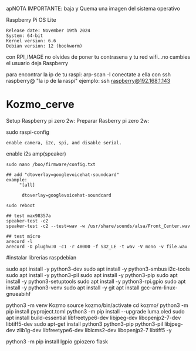 apNOTA IMPORTANTE: baja y Quema una imagen del sistema operativo

Raspberry Pi OS Lite

    Release date: November 19th 2024
    System: 64-bit
    Kernel version: 6.6
    Debian version: 12 (bookworm)

con RPI_IMAGE no olvides de poner tu contrasena y tu red wifi...no cambies el usuario deja Raspberry

para encontrar la ip de tu raspi:
arp-scan -l
conectate a ella con ssh raspberry@ "la ip de la raspi" 
ejemplo:
ssh raspberry@192.168.1.143

 


# Kozmo_cerve

Setup Raspberry pi zero 2w:
Preparar Rasberry pi zero 2w:

sudo raspi-config

    enable camera, i2c, spi, and disable serial.

enable i2s amp(speaker)

	sudo nano /boo/firmware/config.txt

	## add "dtoverlay=googlevoicehat-soundcard"  
	example:
		 "[all]
		  
		  dtoverlay=googlevoicehat-soundcard
	          
	sudo reboot

	## test max98357a
	speaker-test -c2
	speaker-test -c2 --test=wav -w /usr/share/sounds/alsa/Front_Center.wav

	## test micro
	arecord -l
	arecord -D plughw:0 -c1 -r 48000 -f S32_LE -t wav -V mono -v file.wav
        		
#instalar librerias raspdebian

sudo apt install -y python3-dev
sudo apt install -y python3-smbus i2c-tools
sudo apt install -y python3-pil
sudo apt install -y python3-pip
sudo apt install -y python3-setuptools
sudo apt install -y python3-rpi.gpio
sudo apt install -y python3-venv
sudo apt install -y git
apt install gcc-arm-linux-gnueabihf




python3 -m venv Kozmo
source kozmo/bin/activate
cd kozmo/
python3 -m pip install pyproject.toml
python3 -m pip install --upgrade luma.oled
sudo apt install build-essential libfreetype6-dev libjpeg-dev libopenjp2-7-dev libtiff5-dev
sudo apt-get install python3 python3-pip python3-pil libjpeg-dev zlib1g-dev libfreetype6-dev liblcms2-dev libopenjp2-7 libtiff5 -y

python3 -m pip install lgpio gpiozero flask


